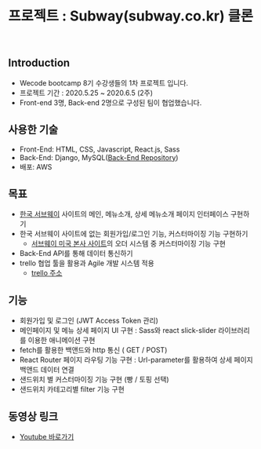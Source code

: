 # 프로젝트 : Subway(subway.co.kr) 클론 

<br>

## Introduction
- Wecode bootcamp 8기 수강생들의 1차 프로젝트 입니다.
- 프로젝트 기간 : 2020.5.25 ~ 2020.6.5 (2주)
- Front-end 3명, Back-end 2명으로 구성된 팀이 협업했습니다. 


## 사용한 기술
- Front-End: HTML, CSS, Javascript, React.js, Sass 
- Back-End: Django, MySQL([Back-End Repository](https://github.com/wecode-bootcamp-korea/code-sandwich-backend))
- 배포: AWS

## 목표
- [한국 서브웨이](subway.co.kr) 사이트의 메인, 메뉴소개, 상세 메뉴소개 페이지 인터페이스 구현하기
- 한국 서브웨이 사이트에 없는 회원가입/로그인 기능, 커스터마이징 기능 구현하기 
  - [서브웨이 미국 본사 사이트](https://order.subway.com/en-US/)의 오더 시스템 중 커스터마이징 기능 구현 
- Back-End API를 통해 데이터 통신하기
- trello 협업 툴을 활용과 Agile 개발 시스템 적용
  - [trello 주소](https://trello.com/b/XDqsxmX1/subway-project)


## 기능
- 회원가입 및 로그인 (JWT Access Token 관리) 
- 메인페이지 및 메뉴 상세 페이지 UI 구현 : Sass와 react slick-slider 라이브러리를 이용한 애니메이션 구현 
- fetch를 활용한 백앤드와 http 통신 ( GET / POST)
- React Router 페이지 라우팅 기능 구현 : Url-parameter를 활용하여 상세 페이지 백앤드 데이터 연결
- 샌드위치 별 커스터마이징 기능 구현 (빵 / 토핑 선택)
- 샌드위치 카테고리별 filter 기능 구현 


## 동영상 링크
- [Youtube 바로가기](https://www.youtube.com/watch?v=bL3Tok9k0oc)





